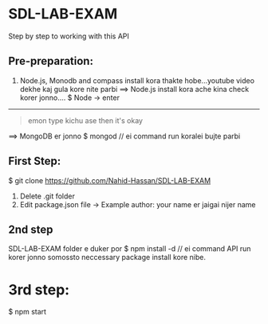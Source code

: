 # SDL-LAB-EXAM

Step by step to working with this API

## Pre-preparation:
1) Node.js, Monodb and compass install kora thakte hobe...youtube video dekhe kaj gula kore nite parbi
==> Node.js install kora ache kina check korer jonno.... 
$ Node -> enter
-------
> emon type kichu ase then it's okay

==> MongoDB er jonno
$ mongod // ei command run koralei bujte parbi

## First Step:
$ git clone https://github.com/Nahid-Hassan/SDL-LAB-EXAM

1) Delete .git folder
2) Edit package.json file -> Example author: your name er jaigai nijer name

## 2nd step
SDL-LAB-EXAM folder e duker por
$ npm install -d // ei command API run korer jonno somossto neccessary package install kore nibe.

# 3rd step:
$ npm start
